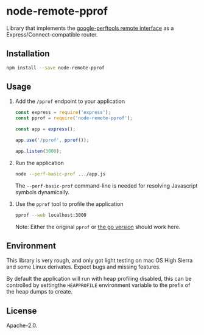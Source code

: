 # node-remote-pprof

Library that implements the [google-perftools remote interface](http://gperftools.github.io/gperftools/pprof_remote_servers.html) as a Express/Connect-compatible router.

## Installation

```sh
npm install --save node-remote-pprof
```

## Usage

1. Add the `/pprof` endpoint to your application

   ```js
   const express = require('express');
   const pprof = require('node-remote-pprof');

   const app = express();

   app.use('/pprof', pprof());

   app.listen(3000);
   ```

2. Run the application
   ```sh
   node --perf-basic-prof .../app.js
   ```

   The `--perf-basic-prof` command-line is needed for resolving Javascript symbols dynamically.

3. Use the `pprof` tool to profile the application
   ```sh
   pprof --web localhost:3000
   ```
   
   Note: Either the original `pprof` or [the go version](https://github.com/google/pprof) should work here.

## Environment

This library is very rough, and only got light testing on mac OS High Sierra and some Linux derivates. Expect bugs and missing features.

By default the application will run with heap profiling disabled, this can be controlled by settingthe `HEAPPROFILE` environment variable to the prefix of the heap dumps to create.

## License

Apache-2.0.



